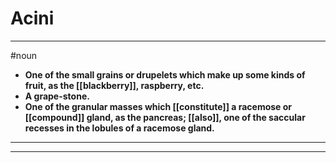 # Acini
---
#noun
- **One of the small grains or drupelets which make up some kinds of fruit, as the [[blackberry]], raspberry, etc.**
- **A grape-stone.**
- **One of the granular masses which [[constitute]] a racemose or [[compound]] gland, as the pancreas; [[also]], one of the saccular recesses in the lobules of a racemose gland.**
---
---
